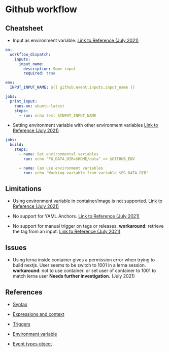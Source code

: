 # Github workflow

## Cheatsheet

- Input as environment variable. [Link to Reference (July 2021)](https://github.community/t/can-workflow-dispatch-inputs-be-enhanced-to-set-input-environmental-variables/125130)

```yml
on:
  workflow_dispatch:
    inputs:
      input_name:
        description: Some input
        required: true

env:
  INPUT_INPUT_NAME: ${{ github.event.inputs.input_name }}

jobs:
  print_input:
    runs-on: ubuntu-latest
    steps:
      - run: echo test $INPUT_INPUT_NAME
```

- Setting environment variable with other environment variables [Link to Reference (July 2021)](https://brandur.org/fragments/github-actions-env-vars-in-env-vars)

```yml
jobs:
  build:
    steps:
      - name: Set environmental variables
        run: echo "PG_DATA_DIR=$HOME/data" >> $GITHUB_ENV

      - name: Can use environment variables
        run: echo "Working variable from variable $PG_DATA_DIR"
```

## Limitations

- Using environment variable in container/image is not supported. [Link to Reference (July 2021)](https://github.community/t/how-to-use-env-with-container-image/17252)

- No support for YAML Anchors. [Link to Reference (July 2021)](https://github.com/actions/runner/issues/1182)

- No support for manual trigger on tags or releases. **workaround**: retrieve the tag from an input. [Link to Reference (July 2021)](https://github.community/t/select-tag-release-when-running-workflow-dispatch/132970)

## Issues

- Using lerna inside container gives a permission error when trying to build nextjs. User seems to be switch to 1001 in a lerna session. **workaround**: not to use container. or set user of container to 1001 to match lerna user **Needs further investigation.** (July 2021)

## References

- [Syntax](https://docs.github.com/en/actions/reference/workflow-syntax-for-github-actions)

- [Expressions and context](https://docs.github.com/en/actions/reference/context-and-expression-syntax-for-github-actions)

- [Triggers](https://docs.github.com/en/actions/reference/events-that-trigger-workflows)

- [Environment variable](https://docs.github.com/en/actions/reference/environment-variables)

- [Event types object](https://docs.github.com/en/developers/webhooks-and-events/events/github-event-types)
